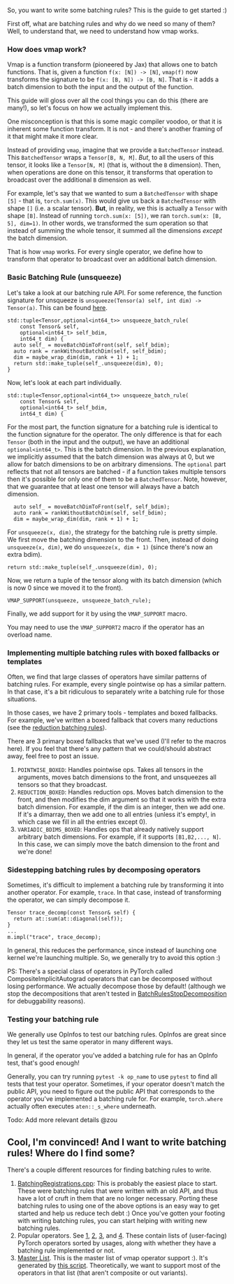 So, you want to write some batching rules? This is the guide to get started :)

First off, what are batching rules and why do we need so many of them? Well, to understand that, we need to understand how vmap works.

### How does vmap work?
Vmap is a function transform (pioneered by Jax) that allows one to batch functions. That is, given a function `f(x: [N]) -> [N]`, `vmap(f)` now transforms the signature to be `f(x: [B, N]) -> [B, N]`. That is - it adds a batch dimension to both the input and the output of the function.

This guide will gloss over all the cool things you can do this (there are many!), so let's focus on how we actually implement this.

One misconception is that this is some magic compiler voodoo, or that it is inherent some function transform. It is not - and there's another framing of it that might make it more clear.

Instead of providing `vmap`, imagine that we provide a `BatchedTensor` instead. This `BatchedTensor` wraps a `Tensor[B, N, M]`. *But*, to all the users of this tensor, it looks like a `Tensor[N, M]` (that is, without the `B` dimension). Then, when operations are done on this tensor, it transforms that operation to broadcast over the additional `B` dimension as well.

For example, let's say that we wanted to sum a `BatchedTensor` with shape `[5]` - that is, `torch.sum(x)`. This would give us back a `BatchedTensor` with shape `[]` (i.e. a scalar tensor). **But**, in reality, we this is actually a `Tensor` with shape `[B]`. Instead of running `torch.sum(x: [5])`, we ran `torch.sum(x: [B, 5], dim=1)`. In other words, we transformed the sum operation so that instead of summing the whole tensor, it summed all the dimensions *except* the batch dimension.

That is how `vmap` works. For every single operator, we define how to transform that operator to broadcast over an additional batch dimension.

### Basic Batching Rule (unsqueeze)
Let's take a look at our batching rule API. For some reference, the function signature for unsqueeze is `unsqueeze(Tensor(a) self, int dim) -> Tensor(a)`. This can be found [here](functorch/csrc/BatchRulesViews.cpp).
```
std::tuple<Tensor,optional<int64_t>> unsqueeze_batch_rule(
    const Tensor& self,
    optional<int64_t> self_bdim,
    int64_t dim) {
  auto self_ = moveBatchDimToFront(self, self_bdim);
  auto rank = rankWithoutBatchDim(self, self_bdim);
  dim = maybe_wrap_dim(dim, rank + 1) + 1;
  return std::make_tuple(self_.unsqueeze(dim), 0);
}
```
Now, let's look at each part individually.
```
std::tuple<Tensor,optional<int64_t>> unsqueeze_batch_rule(
    const Tensor& self,
    optional<int64_t> self_bdim,
    int64_t dim) {
```
For the most part, the function signature for a batching rule is identical to the function signature for the operator. The only difference is that for each `Tensor` (both in the input and the output), we have an additional `optional<int64_t>`. This is the batch dimension. In the previous explanation, we implicitly assumed that the batch dimension was always at 0, but we allow for batch dimensions to be on arbitrary dimensions. The `optional` part reflects that not all tensors are batched - if a function takes multiple tensors then it's possible for only one of them to be a `BatchedTensor`. Note, however, that we guarantee that at least one tensor will always have a batch dimension.

```
  auto self_ = moveBatchDimToFront(self, self_bdim);
  auto rank = rankWithoutBatchDim(self, self_bdim);
  dim = maybe_wrap_dim(dim, rank + 1) + 1;
```
For `unsqueeze(x, dim)`, the strategy for the batching rule is pretty simple. We first move the batching dimension to the front. Then, instead of doing `unsqueeze(x, dim)`, we do `unsqueeze(x, dim + 1)` (since there's now an extra bdim).

```
return std::make_tuple(self_.unsqueeze(dim), 0);
```
Now, we return a tuple of the tensor along with its batch dimension (which is now 0 since we moved it to the front).

```
VMAP_SUPPORT(unsqueeze, unsqueeze_batch_rule);
```
Finally, we add support for it by using the `VMAP_SUPPORT` macro.

You may need to use the `VMAP_SUPPORT2` macro if the operator has an overload name.

### Implementing multiple batching rules with boxed fallbacks or templates
Often, we find that large classes of operators have similar patterns of batching rules. For example, every single pointwise op has a similar pattern. In that case, it's a bit ridiculous to separately write a batching rule for those situations.

In those cases, we have 2 primary tools - templates and boxed fallbacks. For example, we've written a boxed fallback that covers many reductions (see the [reduction batching rules](functorch/csrc/BatchRulesReduceOps.cpp)).

There are 3 primary boxed fallbacks that we've used (I'll refer to the macros here). If you feel that there's any pattern that we could/should abstract away, feel free to post an issue.

1. `POINTWISE_BOXED`: Handles pointwise ops. Takes all tensors in the arguments, moves batch dimensions to the front, and unsqueezes all tensors so that they broadcast.
1. `REDUCTION_BOXED`: Handles reduction ops. Moves batch dimension to the front, and then modifies the dim argument so that it works with the extra batch dimension. For example, if the dim is an integer, then we add one. If it's a dimarray, then we add one to all entries (unless it's empty!, in which case we fill in all the entries except 0).
1. `VARIADIC_BDIMS_BOXED`: Handles ops that already natively support arbitrary batch dimensions. For example, if it supports `[B1,B2,..., N]`. In this case, we can simply move the batch dimension to the front and we're done!

### Sidestepping batching rules by decomposing operators
Sometimes, it's difficult to implement a batching rule by transforming it into another operator. For example, `trace`. In that case, instead of transforming the operator, we can simply decompose it.

```
Tensor trace_decomp(const Tensor& self) {
  return at::sum(at::diagonal(self));
}
...
m.impl("trace", trace_decomp);
```
In general, this reduces the performance, since instead of launching one kernel we're launching multiple. So, we generally try to avoid this option :)

PS: There's a special class of operators in PyTorch called CompositeImplicitAutograd operators that can be decomposed without losing performance. We actually decompose those by default! (although we stop the decompositions that aren't tested in [BatchRulesStopDecomposition](functorch/csrc/BatchRulesStopDecomposition.cpp) for debuggability reasons).

### Testing your batching rule
We generally use OpInfos to test our batching rules. OpInfos are great since they let us test the same operator in many different ways.

In general, if the operator you've added a batching rule for has an OpInfo test, that's good enough!

Generally, you can try running `pytest -k op_name` to use `pytest` to find all tests that test your operator. Sometimes, if your operator doesn't match the public API, you need to figure out the public API that corresponds to the operator you've implemented a batching rule for. For example, `torch.where` actually often executes `aten::_s_where` underneath.

Todo: Add more relevant details @zou

## Cool, I'm convinced! And I want to write batching rules! Where do I find some?
There's a couple different resources for finding batching rules to write.

1. [BatchingRegistrations.cpp](functorch/csrc/BatchingRegistrations.cpp): This is probably the easiest place to start. These were batching rules that were written with an old API, and thus have a lot of cruft in them that are no longer necessary. Porting these batching rules to using one of the above options is an easy way to get started and help us reduce tech debt :) Once you've gotten your footing with writing batching rules, you can start helping with writing new batching rules.
2. Popular operators. See [1](https://github.com/facebookresearch/functorch/issues/112), [2](https://github.com/facebookresearch/functorch/issues/101), [3](https://github.com/facebookresearch/functorch/issues/102), and [4](https://github.com/facebookresearch/functorch/issues/102). These contain lists of (user-facing) PyTorch operators sorted by usages, along with whether they have a batching rule implemented or not.
3. [Master List](https://docs.google.com/spreadsheets/d/1Sp4HUjxwMifS5oDQg0yvjqk7hKOpCfKO4jWH4MTGP-k/edit#gid=0). This is the master list of vmap operator support :). It's generated by [this script](op_analysis/gen_data.py). Theoretically, we want to support most of the operators in that list (that aren't composite or out variants).



